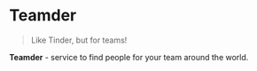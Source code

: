 # Teamder
> Like Tinder, but for teams!

**Teamder** - service to find people for your team around the world.

